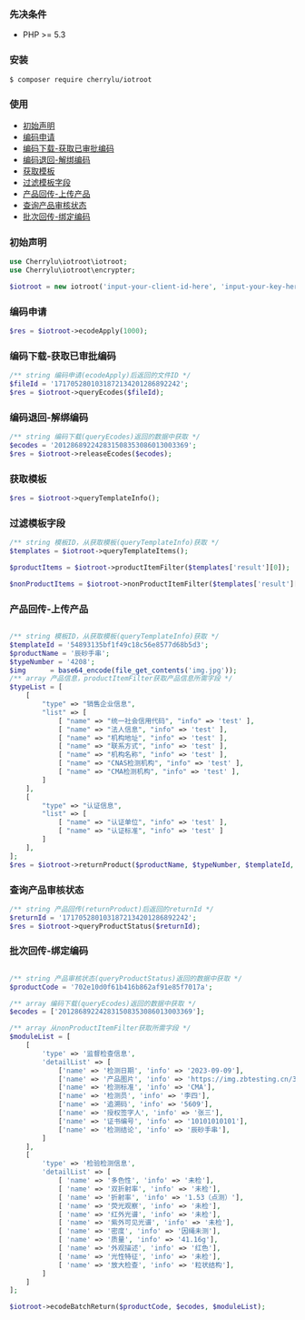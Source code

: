 ### 先决条件

- PHP >= 5.3

### 安装

```shell
$ composer require cherrylu/iotroot
```

### 使用

- [初始声明](#declare)
- [编码申请](#ecodeApply)
- [编码下载-获取已审批编码](#ecodeDownload)
- [编码退回-解绑编码](#ecodeRelease)
- [获取模板](#getTemplates)
- [过滤模板字段](#getTemplateItems)
- [产品回传-上传产品](#returnProduct)
- [查询产品审核状态](#productStatus)
- [批次回传-绑定编码](#returnBatch)

### <span id="declare">初始声明</span>

```php
use Cherrylu\iotroot\iotroot;
use Cherrylu\iotroot\encrypter;

$iotroot = new iotroot('input-your-client-id-here', 'input-your-key-here');
```

### <span id="ecodeApply">编码申请</span>

```php
$res = $iotroot->ecodeApply(1000);
```

### <span id="ecodeDownload">编码下载-获取已审批编码</span>

```php
/** string 编码申请(ecodeApply)后返回的文件ID */
$fileId = '1717052801031872134201286892242';
$res = $iotroot->queryEcodes($fileId);
```

### <span id="ecodeRelease">编码退回-解绑编码</span>

```php
/** string 编码下载(queryEcodes)返回的数据中获取 */
$ecodes = '201286892242831508353086013003369';
$res = $iotroot->releaseEcodes($ecodes);
```

### <span id="getTemplates">获取模板</span>

```php
$res = $iotroot->queryTemplateInfo();
```

### <span id="getTemplateItems">过滤模板字段</span>

```php
/** string 模板ID，从获取模板(queryTemplateInfo)获取 */
$templates = $iotroot->queryTemplateItems();

$productItems = $iotroot->productItemFilter($templates['result'][0]);

$nonProductItems = $iotroot->nonProductItemFilter($templates['result'][0]);
```

### <span id="returnProduct">产品回传-上传产品</span>

```php

/** string 模板ID，从获取模板(queryTemplateInfo)获取 */
$templateId = '54893135bf1f49c18c56e8577d68b5d3';
$productName = '辰砂手串';
$typeNumber = '4208';
$img      = base64_encode(file_get_contents('img.jpg'));
/** array 产品信息，productItemFilter获取产品信息所需字段 */
$typeList = [
    [
        "type" => "销售企业信息",
        "list" => [
            [ "name" => "统一社会信用代码", "info" => 'test' ],
            [ "name" => "法人信息", "info" => 'test' ],
            [ "name" => "机构地址", "info" => 'test' ],
            [ "name" => "联系方式", "info" => 'test' ],
            [ "name" => "机构名称", "info" => 'test' ],
            [ "name" => "CNAS检测机构", "info" => 'test' ],
            [ "name" => "CMA检测机构", "info" => 'test' ],
        ]
    ],
    [
        "type" => "认证信息",
        "list" => [
            [ "name" => "认证单位", "info" => 'test' ],
            [ "name" => "认证标准", "info" => 'test' ]
        ]
    ],
];
$res = $iotroot->returnProduct($productName, $typeNumber, $templateId, $img, $typeList);
```

### <span id="productStatus">查询产品审核状态</span>

```php
/** string 产品回传(returnProduct)后返回的returnId */
$returnId = '1717052801031872134201286892242';
$res = $iotroot->queryProductStatus($returnId);
```

### <span id="ecodeBatchReturn">批次回传-绑定编码</span>

```php

/** string 产品审核状态(queryProductStatus)返回的数据中获取 */
$productCode = '702e10d0f61b416b862af91e85f7017a';

/** array 编码下载(queryEcodes)返回的数据中获取 */
$ecodes = ['201286892242831508353086013003369'];

/** array 从nonProductItemFilter获取所需字段 */
$moduleList = [
    [
        'type' => '监督检查信息',
        'detailList' => [
            ['name' => '检测日期', 'info' => '2023-09-09'],
            ['name' => '产品图片', 'info' => 'https://img.zbtesting.cn/319/2024/0127/ZSJ32401460511-ssdWUF.jpg'],
            ['name' => '检测标准', 'info' => 'CMA'],
            ['name' => '检测员', 'info' => '李四'],
            ['name' => '追溯码', 'info' => '5609'],
            ['name' => '授权签字人', 'info' => '张三'],
            ['name' => '证书编号', 'info' => '10101010101'],
            ['name' => '检测结论', 'info' => '辰砂手串'],
        ]
    ],
    [
        'type' => '检验检测信息',
        'detailList' => [
            [ 'name' => '多色性', 'info' => '未检'],
            [ 'name' => '双折射率', 'info' => '未检'],
            [ 'name' => '折射率', 'info' => '1.53（点测）'],
            [ 'name' => '荧光观察', 'info' => '未检'],
            [ 'name' => '红外光谱', 'info' => '未检'],
            [ 'name' => '紫外可见光谱', 'info' => '未检'],
            [ 'name' => '密度', 'info' => '因绳未测'],
            [ 'name' => '质量', 'info' => '41.16g'],
            [ 'name' => '外观描述', 'info' => '红色'],
            [ 'name' => '光性特征', 'info' => '未检'],
            [ 'name' => '放大检查', 'info' => '粒状结构'],
        ]
    ]
];

$iotroot->ecodeBatchReturn($productCode, $ecodes, $moduleList);
```